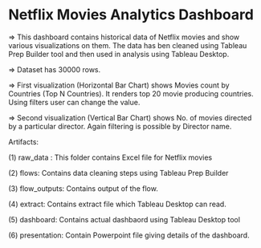 #  Netflix Movies Analytics Dashboard

=> This dashboard contains historical data of Netflix movies and show various visualizations on them. The data has ben cleaned using Tableau Prep Builder tool and then used in analysis using Tableau Desktop.

=> Dataset has 30000 rows.

=> First visualization (Horizontal Bar Chart)  shows Movies count by Countries (Top N Countries). It renders top 20 movie producing countries. Using filters user can change the value.

=> Second visualization (Vertical Bar Chart) shows No. of movies directed by a particular director. Again filtering is possible by Director name.

Artifacts: 

(1) raw_data : This folder contains Excel file for Netflix movies

(2) flows: Contains data cleaning steps using Tableau Prep Builder

(3) flow_outputs: Contains output of the flow.

(4) extract: Contains extract file which Tableau Desktop can read.

(5) dashboard: Contains actual dashbaord using Tableau Desktop tool

(6) presentation: Contain Powerpoint file giving details of the dashboard.





